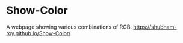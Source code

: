 # Show-Color
A webpage showing various combinations of RGB.
https://shubham-roy.github.io/Show-Color/
